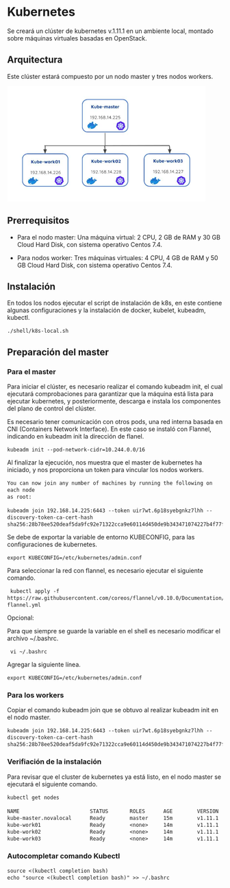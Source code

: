 # Kubernetes

Se creará un clúster de kubernetes v.1.11.1 en un ambiente local, montado sobre máquinas virtuales basadas en OpenStack. 

## Arquitectura 

Este clúster estará compuesto por un nodo master y tres nodos workers. 

![Arquitectura](https://raw.githubusercontent.com/VerMunoz/OpenCloud/master/images/k8s-arquitectura.png)

## Prerrequisitos 

- Para el nodo master: 
Una máquina virtual: 2 CPU, 2 GB de RAM y 30 GB Cloud Hard Disk, con sistema operativo Centos 7.4.

- Para nodos worker: 
Tres máquinas virtuales: 4 CPU, 4 GB de RAM y 50 GB Cloud Hard Disk, con sistema operativo Centos 7.4.

## Instalación 

En todos los nodos ejecutar el script de instalación de k8s, en este contiene algunas configuraciones y la instalación de docker, kubelet, kubeadm, kubectl.

```
./shell/k8s-local.sh 
```

## Preparación del master

### Para el master 
Para iniciar el clúster, es necesario realizar el comando kubeadm init, el cual ejecutará comprobaciones para garantizar que la máquina está lista para ejecutar kubernetes, y posteriormente, descarga e instala los componentes del plano de control del clúster. 

Es necesario tener comunicación con otros pods, una red interna basada en CNI (Containers Network Interface). En este caso se instaló con Flannel, indicando en kubeadm init la dirección de flanel.

```
kubeadm init --pod-network-cidr=10.244.0.0/16
```
Al finalizar la ejecución, nos muestra que el master de kubernetes ha iniciado, y nos proporciona un token para vincular los nodos workers. 

```
You can now join any number of machines by running the following on each node
as root:

kubeadm join 192.168.14.225:6443 --token uir7wt.6p18syebgnkz7lhh --discovery-token-ca-cert-hash sha256:28b78ee520deaf5da9fc92e71322cca9e60114d450de9b343471074227b4f77f
```

Se debe de exportar la variable de entorno KUBECONFIG, para las configuraciones de kubernetes. 
```
export KUBECONFIG=/etc/kubernetes/admin.conf
```

Para seleccionar la red con flannel, es necesario ejecutar el siguiente comando.
```
 kubectl apply -f https://raw.githubusercontent.com/coreos/flannel/v0.10.0/Documentation/kube-flannel.yml
```
Opcional:

Para que siempre se guarde la variable en el shell es necesario modificar el archivo ~/.bashrc. 
```
 vi ~/.bashrc 
```
Agregar la siguiente línea. 
```
export KUBECONFIG=/etc/kubernetes/admin.conf
```
### Para los workers
Copiar el comando kubeadm join que se obtuvo al realizar kubeadm init en el nodo master. 
```
kubeadm join 192.168.14.225:6443 --token uir7wt.6p18syebgnkz7lhh --discovery-token-ca-cert-hash sha256:28b78ee520deaf5da9fc92e71322cca9e60114d450de9b343471074227b4f77f
```

### Verifiación de la instalación 
Para revisar que el cluster de kubernetes ya está listo, en el nodo master se ejecutará el siguiente comando.
```
kubectl get nodes 

NAME                       STATUS       ROLES      AGE        VERSION
kube-master.novalocal      Ready        master     15m        v1.11.1
kube-work01                Ready        <none>     14m        v1.11.1 
kube-work02                Ready        <none>     14m        v1.11.1 
kube-work03                Ready        <none>     14m        v1.11.1 
```

### Autocompletar comando Kubectl
```
source <(kubectl completion bash) 
echo "source <(kubectl completion bash)" >> ~/.bashrc
```



